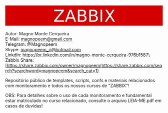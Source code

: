 ![alt tag](https://raw.githubusercontent.com/MagnoMonteCerqueira/Cursos/master/Zabbix%3A-Construindo-templates-personalizados/screenshots/zabbix.jpg)

Autor: Magno Monte Cerqueira\
E-Mail: magnopeem@gmail.com\
Telegram: @Magnopeem\
Skype: magnopeem_rj@hotmail.com\
Linkdln: https://br.linkedin.com/in/magno-monte-cerqueira-976b1587\
Zabbix Share: [https://share.zabbix.com/owner/magnopeem(https://share.zabbix.com/search?searchword=magnopeem&search_cat=1)

Repositório público de templates, scripts, confs e materiais relacionados com monitoramento e todos os nossos cursos de "ZABBIX"!

OBS: Para detalhes sobre o uso de cada monitoramento e fundamental estar matriculado no curso relacionado, consulte o arquivo LEIA-ME.pdf em casos de duvidas!



